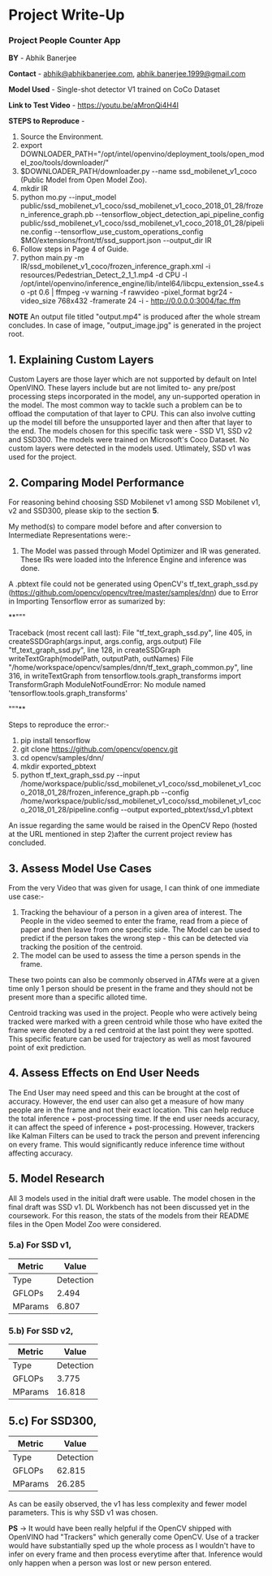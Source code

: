 # Project Write-Up

### Project People Counter App
**BY** - Abhik Banerjee

**Contact** - abhik@abhikbanerjee.com, abhik.banerjee.1999@gmail.com

**Model Used** - Single-shot detector V1 trained on CoCo Dataset

**Link to Test Video** - https://youtu.be/aMronQi4H4I

**STEPS to Reproduce** -
1. Source the Environment.
2. export DOWNLOADER_PATH="/opt/intel/openvino/deployment_tools/open_model_zoo/tools/downloader/"
3. $DOWNLOADER_PATH/downloader.py --name ssd_mobilenet_v1_coco (Public Model from Open Model Zoo).
4. mkdir IR
5. python mo.py --input_model public/ssd_mobilenet_v1_coco/ssd_mobilenet_v1_coco_2018_01_28/frozen_inference_graph.pb --tensorflow_object_detection_api_pipeline_config public/ssd_mobilenet_v1_coco/ssd_mobilenet_v1_coco_2018_01_28/pipeline.config --tensorflow_use_custom_operations_config $MO/extensions/front/tf/ssd_support.json --output_dir IR
6. Follow steps in Page 4 of Guide.
5. python main.py -m IR/ssd_mobilenet_v1_coco/frozen_inference_graph.xml -i resources/Pedestrian_Detect_2_1_1.mp4 -d CPU -l /opt/intel/openvino/inference_engine/lib/intel64/libcpu_extension_sse4.so -pt 0.6 | ffmpeg -v warning -f rawvideo -pixel_format bgr24 -video_size 768x432 -framerate 24 -i - http://0.0.0.0:3004/fac.ffm

**NOTE** 
An output file titled "output.mp4" is produced after the whole stream concludes. In case of image, "output_image.jpg" is generated in the project root.

## 1. Explaining Custom Layers
Custom Layers are those layer which are not supported by default on Intel OpenVINO. These layers include but are not limited to- any pre/post processing steps incorporated in the model, any un-supported operation in the model.
The most common way to tackle such a problem can be to offload the computation of that layer to CPU. This can also involve cutting up the model till before the unsupported layer and then after that layer to the end.
The models chosen for this specific task were - SSD V1, SSD v2 and SSD300. The models were trained on Microsoft's Coco Dataset. No custom layers were detected in the models used. Utlimately, SSD v1 was used for the project.

## 2. Comparing Model Performance

For reasoning behind choosing SSD Mobilenet v1 among SSD Mobilenet v1, v2 and SSD300, please skip to the section **5**.

My method(s) to compare model before and after conversion to Intermediate Representations
were:- 
1. The Model was passed through Model Optimizer and IR was generated. These IRs were loaded into the Inference Engine and inference was done.

A .pbtext file could not be generated using OpenCV's tf_text_graph_ssd.py (https://github.com/opencv/opencv/tree/master/samples/dnn) due to Error in Importing Tensorflow error as sumarized by:

**"""

Traceback (most recent call last):
  File "tf_text_graph_ssd.py", line 405, in <module>
    createSSDGraph(args.input, args.config, args.output)
  File "tf_text_graph_ssd.py", line 128, in createSSDGraph
    writeTextGraph(modelPath, outputPath, outNames)
  File "/home/workspace/opencv/samples/dnn/tf_text_graph_common.py", line 316, in writeTextGraph
    from tensorflow.tools.graph_transforms import TransformGraph
ModuleNotFoundError: No module named 'tensorflow.tools.graph_transforms'
    
"""**

Steps to reproduce the error:-

1. pip install tensorflow
2. git clone https://github.com/opencv/opencv.git
3. cd opencv/samples/dnn/
4. mkdir exported_pbtext
5. python tf_text_graph_ssd.py --input /home/workspace/public/ssd_mobilenet_v1_coco/ssd_mobilenet_v1_coco_2018_01_28/frozen_inference_graph.pb --config /home/workspace/public/ssd_mobilenet_v1_coco/ssd_mobilenet_v1_coco_2018_01_28/pipeline.config --output exported_pbtext/ssd_v1.pbtext

An issue regarding the same would be raised in the OpenCV Repo (hosted at the URL mentioned in step 2)after the current project review has concluded.
    

## 3. Assess Model Use Cases

From the very Video that was given for usage, I can think of one immediate use case:-
1. Tracking the behaviour of a person in a given area of interest. The People in the video seemed to enter the frame, read from a piece of paper and then leave from one specific side. The Model can be used to predict if the person takes the wrong step - this can be detected via tracking the position of the centroid.
2. The model can be used to assess the time a person spends in the frame. 

These two points can also be commonly observed in *ATMs* were at a given time only 1 person should be present in the frame and they should not be present more than a specific alloted time. 

Centroid tracking was used in the project. People who were actively being tracked were marked with a green centroid while those who have exited the frame were denoted by a red centroid at the last point they were spotted. This specific feature can be used for trajectory as well as most favoured point of exit prediction.

## 4. Assess Effects on End User Needs

The End User may need speed and this can be brought at the cost of accuracy. However, the end user can also get a measure of how many people are in the frame and not their exact location. This can help reduce the total inference + post-processing time.
If the end user needs accuracy, it can affect the speed of inference + post-processing. However, trackers like Kalman Filters can be used to track the person and prevent inferencing on every frame. This would significantly reduce inference time without affecting accuracy.

## 5. Model Research

All 3 models used in the initial draft were usable. The model chosen in the final draft was SSD v1. DL Workbench has not been discussed yet in the coursework. For this reason, the stats of the models from their README files in the Open Model Zoo were considered.

### 5.a) For SSD v1,
| Metric            | Value         |
|-------------------|---------------|
| Type              | Detection     |
| GFLOPs            | 2.494         |
| MParams           | 6.807         |

### 5.b) For SSD v2,
| Metric            | Value         |
|-------------------|---------------|
| Type              | Detection     |
| GFLOPs            | 3.775         |
| MParams           | 16.818        |

## 5.c) For SSD300,
| Metric            | Value         |
|-------------------|---------------|
| Type              | Detection     |
| GFLOPs            | 62.815        |
| MParams           | 26.285        |

As can be easily observed, the v1 has less complexity and fewer model parameters. This is why SSD v1 was chosen.

**PS** -> It would have been really helpful if the OpenCV shipped with OpenVINO had "Trackers" which generally come OpenCV. Use of a tracker would have substantially sped up the whole process as I wouldn't have to infer on every frame and then process everytime after that. Inference would only happen when a person was lost or new person entered.
